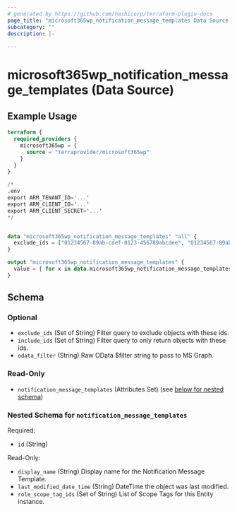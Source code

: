 ```yaml
---
# generated by https://github.com/hashicorp/terraform-plugin-docs
page_title: "microsoft365wp_notification_message_templates Data Source - microsoft365wp"
subcategory: ""
description: |-
  
---
```


# microsoft365wp_notification_message_templates (Data Source)



## Example Usage

```terraform
terraform {
  required_providers {
    microsoft365wp = {
      source = "terraprovider/microsoft365wp"
    }
  }
}

/*
.env
export ARM_TENANT_ID='...'
export ARM_CLIENT_ID='...'
export ARM_CLIENT_SECRET='...'
*/


data "microsoft365wp_notification_message_templates" "all" {
  exclude_ids = ["01234567-89ab-cdef-0123-456789abcdee", "01234567-89ab-cdef-0123-456789abcdef"]
}

output "microsoft365wp_notification_message_templates" {
  value = { for x in data.microsoft365wp_notification_message_templates.all.notification_message_templates : x.id => x }
}
```

<!-- schema generated by tfplugindocs -->
## Schema

### Optional

- `exclude_ids` (Set of String) Filter query to exclude objects with these ids.
- `include_ids` (Set of String) Filter query to only return objects with these ids.
- `odata_filter` (String) Raw OData $filter string to pass to MS Graph.

### Read-Only

- `notification_message_templates` (Attributes Set) (see [below for nested schema](#nestedatt--notification_message_templates))

<a id="nestedatt--notification_message_templates"></a>
### Nested Schema for `notification_message_templates`

Required:

- `id` (String)

Read-Only:

- `display_name` (String) Display name for the Notification Message Template.
- `last_modified_date_time` (String) DateTime the object was last modified.
- `role_scope_tag_ids` (Set of String) List of Scope Tags for this Entity instance.


